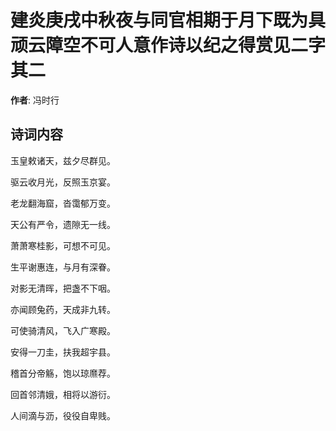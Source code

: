 # 建炎庚戌中秋夜与同官相期于月下既为具顽云障空不可人意作诗以纪之得赏见二字  其二

**作者**: 冯时行

## 诗词内容

玉皇敕诸天，兹夕尽群见。

驱云收月光，反照玉京宴。

老龙翻海窟，沓霭郁万变。

天公有严令，遗隙无一线。

萧萧寒桂影，可想不可见。

生平谢惠连，与月有深眷。

对影无清晖，把盏不下咽。

亦闻顾兔药，天成非九转。

可使骑清风，飞入广寒殿。

安得一刀圭，扶我超宇县。

稽首分帝觞，饱以琼爢荐。

回首邻清娥，相将以游衍。

人间滴与沥，役役自卑贱。

